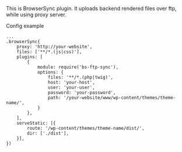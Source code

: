 This is BrowserSync plugin. It uploads backend rendered files over ftp, while using proxy server.

Config example
```
...
.browserSync{
    proxy: 'http://your-website',
    files: ['**/*.(js|css)'],
    plugins: [
        {
            module: require('bs-ftp-sync'),
            options: {
                files: '**/*.(php|twig)',
                host: 'your-host',
                user: 'your-user',
                password: 'your-password',
                path: '/your-website/www/wp-content/themes/theme-name/',
            }
        },
    ],
    serveStatic: [{
        route: '/wp-content/themes/theme-name/dist/',
        dir: ['./dist'],
    }],
})
```